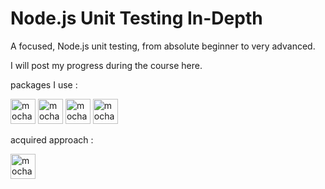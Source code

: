 # Node.js Unit Testing In-Depth
​A focused,  Node.js unit testing, from absolute beginner to very advanced.

I will post my progress during the course here.

packages I use :

<img src="https://www.vectorlogo.zone/logos/mochajs/mochajs-icon.svg" alt="mocha" width="40" height="40"/> <img src="https://www.vectorlogo.zone/logos/nodejs/nodejs-ar21.svg" alt="mocha" width="40" height="40"/> <img src="https://www.vectorlogo.zone/logos/expressjs/expressjs-ar21.svg" alt="mocha" width="40" height="40"/>  <img src="https://www.vectorlogo.zone/logos/chaijs/chaijs-ar21.svg" alt="mocha" width="40" height="40"/>


acquired approach :

<img src="https://www.vectorlogo.zone/logos/chaijs/chaijs-ar21.svg" alt="mocha" width="40" height="40"/>


